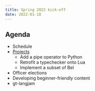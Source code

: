 ```yaml
---
title: Spring 2022 kick-off
date: 2022-01-18
---
```


## Agenda

- Schedule
- [Projects](/wiki/projects)
  - Add a pipe operator to Python
  - Retrofit a typechecker onto Lua
  - Implement a subset of Bel
- Officer elections
- Developing beginner-friendly content
- gt-langjam
